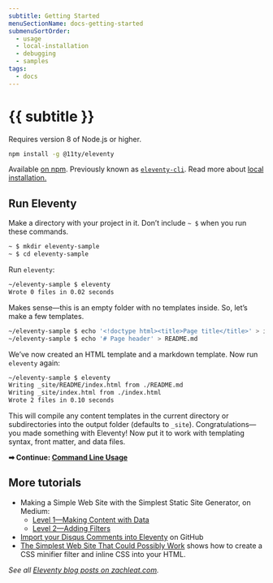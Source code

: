 ```yaml
---
subtitle: Getting Started
menuSectionName: docs-getting-started
submenuSortOrder:
  - usage
  - local-installation
  - debugging
  - samples
tags:
  - docs
---
```

# {{ subtitle }}

Requires version 8 of Node.js or higher.

```bash
npm install -g @11ty/eleventy
```

Available [on npm](https://www.npmjs.com/package/@11ty/eleventy). Previously known as [`eleventy-cli`](https://www.npmjs.com/package/eleventy-cli). Read more about [local installation.](/docs/local-installation/)

## Run Eleventy

Make a directory with your project in it. Don’t include `~ $` when you run these commands.

```bash
~ $ mkdir eleventy-sample
~ $ cd eleventy-sample
```

Run `eleventy`:

```bash
~/eleventy-sample $ eleventy
Wrote 0 files in 0.02 seconds
```

Makes sense—this is an empty folder with no templates inside. So, let’s make a few templates.

```bash
~/eleventy-sample $ echo '<!doctype html><title>Page title</title>' > index.html
~/eleventy-sample $ echo '# Page header' > README.md
```

We’ve now created an HTML template and a markdown template. Now run `eleventy` again:

```bash
~/eleventy-sample $ eleventy
Writing _site/README/index.html from ./README.md
Writing _site/index.html from ./index.html
Wrote 2 files in 0.10 seconds
```

This will compile any content templates in the current directory or subdirectories into the output folder (defaults to `_site`). Congratulations—you made something with Eleventy! Now put it to work with templating syntax, front matter, and data files.

**➡ Continue: [Command Line Usage](/docs/usage/)**

## More tutorials

* <span class="elv-b">Making a Simple Web Site with the Simplest Static Site Generator</span>, on Medium:
    * [Level 1—Making Content with Data](https://medium.com/@11ty/making-a-simple-web-site-with-the-simplest-static-site-generator-level-1-7fc6febca1)
    * [Level 2—Adding Filters](https://medium.com/@11ty/making-a-simple-web-site-with-eleventy-level-2-1b356183377c)
* [Import your Disqus Comments into Eleventy](https://github.com/11ty/eleventy-import-disqus/blob/master/README.md) on GitHub
* [The Simplest Web Site That Could Possibly Work](https://www.zachleat.com/web/that-could-possibly-work/) shows how to create a CSS minifier filter and inline CSS into your HTML.

_See all [Eleventy blog posts on zachleat.com](https://www.zachleat.com/web/eleventy/)._